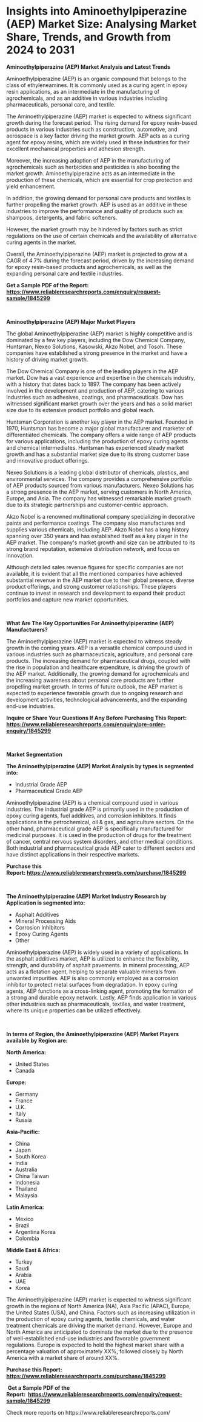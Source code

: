 <p><h1>Insights into Aminoethylpiperazine (AEP) Market Size: Analysing Market Share, Trends, and Growth from 2024 to 2031</h1></p><p><strong>Aminoethylpiperazine (AEP) Market Analysis and Latest Trends</strong></p>
<p><p>Aminoethylpiperazine (AEP) is an organic compound that belongs to the class of ethyleneamines. It is commonly used as a curing agent in epoxy resin applications, as an intermediate in the manufacturing of agrochemicals, and as an additive in various industries including pharmaceuticals, personal care, and textile.</p><p>The Aminoethylpiperazine (AEP) market is expected to witness significant growth during the forecast period. The rising demand for epoxy resin-based products in various industries such as construction, automotive, and aerospace is a key factor driving the market growth. AEP acts as a curing agent for epoxy resins, which are widely used in these industries for their excellent mechanical properties and adhesion strength.</p><p>Moreover, the increasing adoption of AEP in the manufacturing of agrochemicals such as herbicides and pesticides is also boosting the market growth. Aminoethylpiperazine acts as an intermediate in the production of these chemicals, which are essential for crop protection and yield enhancement.</p><p>In addition, the growing demand for personal care products and textiles is further propelling the market growth. AEP is used as an additive in these industries to improve the performance and quality of products such as shampoos, detergents, and fabric softeners.</p><p>However, the market growth may be hindered by factors such as strict regulations on the use of certain chemicals and the availability of alternative curing agents in the market.</p><p>Overall, the Aminoethylpiperazine (AEP) market is projected to grow at a CAGR of 4.7% during the forecast period, driven by the increasing demand for epoxy resin-based products and agrochemicals, as well as the expanding personal care and textile industries.</p></p>
<p><strong>Get a Sample PDF of the Report:&nbsp; <a href="https://www.reliableresearchreports.com/enquiry/request-sample/1845299">https://www.reliableresearchreports.com/enquiry/request-sample/1845299</a></strong></p>
<p>&nbsp;</p>
<p><strong>Aminoethylpiperazine (AEP) Major Market Players</strong></p>
<p><p>The global Aminoethylpiperazine (AEP) market is highly competitive and is dominated by a few key players, including the Dow Chemical Company, Huntsman, Nexeo Solutions, Kasowski, Akzo Nobel, and Tosoh. These companies have established a strong presence in the market and have a history of driving market growth.</p><p>The Dow Chemical Company is one of the leading players in the AEP market. Dow has a vast experience and expertise in the chemicals industry, with a history that dates back to 1897. The company has been actively involved in the development and production of AEP, catering to various industries such as adhesives, coatings, and pharmaceuticals. Dow has witnessed significant market growth over the years and has a solid market size due to its extensive product portfolio and global reach.</p><p>Huntsman Corporation is another key player in the AEP market. Founded in 1970, Huntsman has become a major global manufacturer and marketer of differentiated chemicals. The company offers a wide range of AEP products for various applications, including the production of epoxy curing agents and chemical intermediates. Huntsman has experienced steady market growth and has a substantial market size due to its strong customer base and innovative product offerings.</p><p>Nexeo Solutions is a leading global distributor of chemicals, plastics, and environmental services. The company provides a comprehensive portfolio of AEP products sourced from various manufacturers. Nexeo Solutions has a strong presence in the AEP market, serving customers in North America, Europe, and Asia. The company has witnessed remarkable market growth due to its strategic partnerships and customer-centric approach.</p><p>Akzo Nobel is a renowned multinational company specializing in decorative paints and performance coatings. The company also manufactures and supplies various chemicals, including AEP. Akzo Nobel has a long history spanning over 350 years and has established itself as a key player in the AEP market. The company's market growth and size can be attributed to its strong brand reputation, extensive distribution network, and focus on innovation.</p><p>Although detailed sales revenue figures for specific companies are not available, it is evident that all the mentioned companies have achieved substantial revenue in the AEP market due to their global presence, diverse product offerings, and strong customer relationships. These players continue to invest in research and development to expand their product portfolios and capture new market opportunities.</p></p>
<p>&nbsp;</p>
<p><strong>What Are The Key Opportunities For Aminoethylpiperazine (AEP) Manufacturers?</strong></p>
<p><p>The Aminoethylpiperazine (AEP) market is expected to witness steady growth in the coming years. AEP is a versatile chemical compound used in various industries such as pharmaceuticals, agriculture, and personal care products. The increasing demand for pharmaceutical drugs, coupled with the rise in population and healthcare expenditure, is driving the growth of the AEP market. Additionally, the growing demand for agrochemicals and the increasing awareness about personal care products are further propelling market growth. In terms of future outlook, the AEP market is expected to experience favorable growth due to ongoing research and development activities, technological advancements, and the expanding end-use industries.</p></p>
<p><strong>Inquire or Share Your Questions If Any Before Purchasing This Report: <a href="https://www.reliableresearchreports.com/enquiry/pre-order-enquiry/1845299">https://www.reliableresearchreports.com/enquiry/pre-order-enquiry/1845299</a></strong></p>
<p>&nbsp;</p>
<p><strong>Market Segmentation</strong></p>
<p><strong>The Aminoethylpiperazine (AEP) Market Analysis by types is segmented into:</strong></p>
<p><ul><li>Industrial Grade AEP</li><li>Pharmaceutical Grade AEP</li></ul></p>
<p><p>Aminoethylpiperazine (AEP) is a chemical compound used in various industries. The industrial grade AEP is primarily used in the production of epoxy curing agents, fuel additives, and corrosion inhibitors. It finds applications in the petrochemical, oil & gas, and agriculture sectors. On the other hand, pharmaceutical grade AEP is specifically manufactured for medicinal purposes. It is used in the production of drugs for the treatment of cancer, central nervous system disorders, and other medical conditions. Both industrial and pharmaceutical grade AEP cater to different sectors and have distinct applications in their respective markets.</p></p>
<p><strong>Purchase this Report:&nbsp;<a href="https://www.reliableresearchreports.com/purchase/1845299">https://www.reliableresearchreports.com/purchase/1845299</a></strong></p>
<p>&nbsp;</p>
<p><strong>The Aminoethylpiperazine (AEP) Market Industry Research by Application is segmented into:</strong></p>
<p><ul><li>Asphalt Additives</li><li>Mineral Processing Aids</li><li>Corrosion Inhibitors</li><li>Epoxy Curing Agents</li><li>Other</li></ul></p>
<p><p>Aminoethylpiperazine (AEP) is widely used in a variety of applications. In the asphalt additives market, AEP is utilized to enhance the flexibility, strength, and durability of asphalt pavements. In mineral processing, AEP acts as a flotation agent, helping to separate valuable minerals from unwanted impurities. AEP is also commonly employed as a corrosion inhibitor to protect metal surfaces from degradation. In epoxy curing agents, AEP functions as a cross-linking agent, promoting the formation of a strong and durable epoxy network. Lastly, AEP finds application in various other industries such as pharmaceuticals, textiles, and water treatment, where its unique properties can be utilized effectively.</p></p>
<p>&nbsp;</p>
<p><strong>In terms of Region, the Aminoethylpiperazine (AEP) Market Players available by Region are:</strong></p>
<p>
    <p> <strong> North America: </strong>
        <ul>
            <li>United States</li>
            <li>Canada</li>
        </ul>
        </p> 
    <p> <strong> Europe: </strong>
        <ul>
            <li>Germany</li>
            <li>France</li>
            <li>U.K.</li>
            <li>Italy</li>
            <li>Russia</li>
        </ul>
        </p> 
    <p> <strong> Asia-Pacific: </strong>
        <ul>
            <li>China</li>
            <li>Japan</li>
            <li>South Korea</li>
            <li>India</li>
            <li>Australia</li>
            <li>China Taiwan</li>
            <li>Indonesia</li>
            <li>Thailand</li>
            <li>Malaysia</li>
        </ul>
        </p> 
    <p> <strong> Latin America: </strong>
        <ul>
            <li>Mexico</li>
            <li>Brazil</li>
            <li>Argentina Korea</li>
            <li>Colombia</li>
        </ul>
        </p> 
    <p> <strong> Middle East & Africa: </strong>
        <ul>
            <li>Turkey</li>
            <li>Saudi</li>
            <li>Arabia</li>
            <li>UAE</li>
            <li>Korea</li>
        </ul>
    </p>
    </p>
<p><p>The Aminoethylpiperazine (AEP) market is expected to witness significant growth in the regions of North America (NA), Asia Pacific (APAC), Europe, the United States (USA), and China. Factors such as increasing utilization in the production of epoxy curing agents, textile chemicals, and water treatment chemicals are driving the market demand. However, Europe and North America are anticipated to dominate the market due to the presence of well-established end-use industries and favorable government regulations. Europe is expected to hold the highest market share with a percentage valuation of approximately XX%, followed closely by North America with a market share of around XX%.</p></p>
<p><strong>Purchase this Report: <a href="https://www.reliableresearchreports.com/purchase/1845299">https://www.reliableresearchreports.com/purchase/1845299</a></strong></p>
<p>&nbsp;<strong>Get a Sample PDF of the Report:&nbsp;&nbsp;<a href="https://www.reliableresearchreports.com/enquiry/request-sample/1845299">https://www.reliableresearchreports.com/enquiry/request-sample/1845299</a></strong></p>
<p><strong></strong></p>
<p>Check more reports on https://www.reliableresearchreports.com/</p>